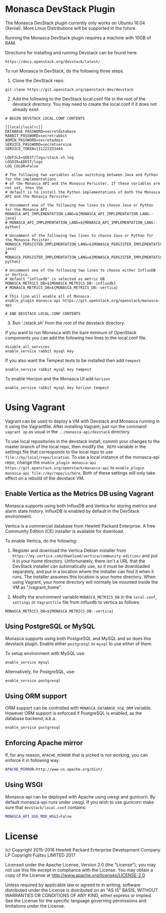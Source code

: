 # Monasca DevStack Plugin

The Monasca DevStack plugin currently only works on Ubuntu 16.04 (Xenial).
More Linux Distributions will be supported in the future.

Running the Monasca DevStack plugin requires a machine with 10GB of RAM.

Directions for installing and running Devstack can be found here:

    https://docs.openstack.org/devstack/latest/

To run Monasca in DevStack, do the following three steps.

1. Clone the DevStack repo.

```
git clone https://git.openstack.org/openstack-dev/devstack
```

2. Add the following to the DevStack local.conf file in the root of the devstack directory. You may
   need to create the local.conf if it does not already exist.

```
# BEGIN DEVSTACK LOCAL.CONF CONTENTS

[[local|localrc]]
DATABASE_PASSWORD=secretdatabase
RABBIT_PASSWORD=secretrabbit
ADMIN_PASSWORD=secretadmin
SERVICE_PASSWORD=secretservice
SERVICE_TOKEN=111222333444

LOGFILE=$DEST/logs/stack.sh.log
LOGDIR=$DEST/logs
LOG_COLOR=False

# The following two variables allow switching between Java and Python for the implementations
# of the Monasca API and the Monasca Persister. If these variables are not set, then the
# default is to install the Python implementations of both the Monasca API and the Monasca Persister.

# Uncomment one of the following two lines to choose Java or Python for the Monasca API.
MONASCA_API_IMPLEMENTATION_LANG=${MONASCA_API_IMPLEMENTATION_LANG:-java}
# MONASCA_API_IMPLEMENTATION_LANG=${MONASCA_API_IMPLEMENTATION_LANG:-python}

# Uncomment of the following two lines to choose Java or Python for the Monasca Pesister.
MONASCA_PERSISTER_IMPLEMENTATION_LANG=${MONASCA_PERSISTER_IMPLEMENTATION_LANG:-java}
# MONASCA_PERSISTER_IMPLEMENTATION_LANG=${MONASCA_PERSISTER_IMPLEMENTATION_LANG:-python}

# Uncomment one of the following two lines to choose either InfluxDB or Vertica.
# default "influxdb" is selected as metric DB
MONASCA_METRICS_DB=${MONASCA_METRICS_DB:-influxdb}
# MONASCA_METRICS_DB=${MONASCA_METRICS_DB:-vertica}

# This line will enable all of Monasca.
enable_plugin monasca-api https://git.openstack.org/openstack/monasca-api

# END DEVSTACK LOCAL.CONF CONTENTS
```

3.   Run './stack.sh' from the root of the devstack directory.

If you want to run Monasca with the bare mininum of OpenStack components
you can add the following two lines to the local.conf file.

```
disable_all_services
enable_service rabbit mysql key
```

If you also want the Tempest tests to be installed then add `tempest`

```
enable_service rabbit mysql key tempest
```

To enable Horizon and the Monasca UI add `horizon`

```
enable_service rabbit mysql key horizon tempest
```

# Using Vagrant

Vagrant can be used to deploy a VM with Devstack and Monasca running in it using the Vagrantfile. After installing Vagrant, just run the command `vagrant up` as usual in the `../monasca-api/devstack` directory.

To use local repositories in the devstack install, commit your changes to the master branch of the local repo, then modify the `_REPO` variable in the settings file that corresponds to the local repo to use ```file://my/local/repo/location```.
To use a local instance of the monasca-api repo, change the ```enable_plugin monasca-api https://git.openstack.org/openstack/monasca-api``` to ```enable_plugin monasca-api file://my/repo/is/here```. Both of these settings will only take effect on a rebuild of the devstack VM.

## Enable Vertica as the Metrics DB using Vagrant

Monasca supports using both InfluxDB and Vertica for storing metrics and alarm state history.
InfluxDB is enabled by default in the DevStack environment.

Vertica is a commercial database from Hewlett Packard Enterprise.
A free Community Edition (CE) installer is available for download.

To enable Vertica, do the following:

1. Register and download the Vertica Debian installer from `https://my.vertica.com/download/vertica/community-edition/` and put it in your home directory.
Unfortunately, there isn't a URL that the DevStack installer can automatically use, so it must be downloaded separately, and put in a location where the installer can find it when it runs.
The installer assumes this location is your home directory.
When using Vagrant, your home directory will normally be mounted inside the VM as "/vagrant_home".

2. Modify the environment variable `MONASCA_METRICS_DB` in the `local.conf`, `settings` or `Vagrantfile` file from influxdb to vertica as follows:

```
MONASCA_METRICS_DB=${MONASCA_METRICS_DB:-vertica}
```

## Using PostgreSQL or MySQL

Monasca supports using both PostgreSQL and MySQL and so does this devstack plugin.
Enable either ```postgresql``` or ```mysql``` to use either of them.

To setup environment with MySQL use:

```sh
enable_service mysql
```

Alternatively, for PostgreSQL, use:

```
enable_service postgresql
```

## Using ORM support

ORM support can be controlled with ```MONASCA_DATABASE_USE_ORM``` variable.
However ORM support is enforced if PostgreSQL is enabled, as the database backend,
a.k.a.

```sh
enable_service postgresql
```

## Enforcing Apache mirror

If, for any reason, ```APACHE_MIRROR``` that is picked is not working, you can
enforce it in following way:

```sh
APACHE_MIRROR=http://www-us.apache.org/dist/
```

## Using WSGI

Monasca-api can be deployed with Apache using uwsgi and gunicorn.
By default monasca-api runs under uwsgi.
If you wish to use gunicorn make sure that ```devstack/local.conf```
contains:

```sh
MONASCA_API_USE_MOD_WSGI=False
```

# License

(c) Copyright 2015-2016 Hewlett Packard Enterprise Development Company LP
Copyright Fujitsu LIMITED 2017

Licensed under the Apache License, Version 2.0 (the "License");
you may not use this file except in compliance with the License.
You may obtain a copy of the License at
    http://www.apache.org/licenses/LICENSE-2.0

Unless required by applicable law or agreed to in writing, software
distributed under the License is distributed on an "AS IS" BASIS,
WITHOUT WARRANTIES OR CONDITIONS OF ANY KIND, either express or
implied.
See the License for the specific language governing permissions and
limitations under the License.

